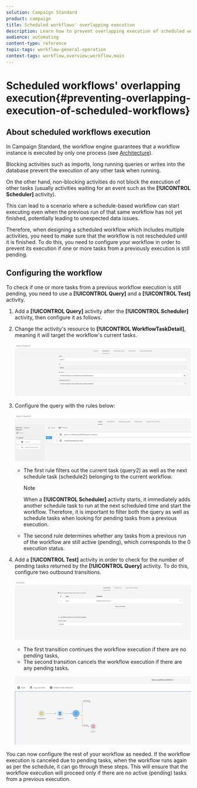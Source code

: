 ```yaml
---
solution: Campaign Standard
product: campaign
title: Scheduled workflows' overlapping execution
description: Learn how to prevent overlapping execution of scheduled workflows.
audience: automating
content-type: reference
topic-tags: workflow-general-operation
context-tags: workflow,overview;workflow,main
---
```


# Scheduled workflows' overlapping execution{#preventing-overlapping-execution-of-scheduled-workflows}

## About scheduled workflows execution

In Campaign Standard, the workflow engine guarantees that a workflow instance is executed by only one process (see [Architecture](../../workflow/using/architecture.md)).

Blocking activities such as imports, long running queries or writes into the database prevent the execution of any other task when running.

On the other hand, non-blocking activities do not block the execution of other tasks (usually activities waiting for an event such as the **[!UICONTROL Scheduler]** activity).

This can lead to a scenario where a schedule-based workflow can start executing even when the previous run of that same workflow has not yet finished, potentially leading to unexpected data issues.

Therefore, when designing a scheduled workflow which includes multiple activities, you need to make sure that the workflow is not rescheduled until it is finished. To do this, you need to configure your workflow in order to prevent its execution if one or more tasks from a previously execution is still pending.


## Configuring the workflow

To check if one or more tasks from a previous workflow execution is still pending, you need to use a **[!UICONTROL Query]** and a **[!UICONTROL Test]** activity.

1. Add a **[!UICONTROL Query]** activity after the **[!UICONTROL Scheduler]** activity, then configure it as follows.

1. Change the activity's resource to **[!UICONTROL WorkflowTaskDetail]**, meaning it will target the workflow's current tasks.

    ![](assets/scheduled-wkf-resource.png)

1. Configure the query with the rules below:

    ![](assets/scheduled-wkf-query.png)

    * The first rule filters out the current task (query2) as well as the next schedule task (schedule2) belonging to the current workflow.

        >[!NOTE]
        >
        >When a **[!UICONTROL Scheduler]** activity starts, it immediately adds another schedule task to run at the next scheduled time and start the workflow. Therefore, it is important to filter both the query as well as schedule tasks when looking for pending tasks from a previous execution.

    * The second rule determines whether any tasks from a previous run of the workflow are still active (pending), which corresponds to the 0 execution status.

1. Add a **[!UICONTROL Test]** activity in order to check for the number of pending tasks returned by the **[!UICONTROL Query]** activity. To do this, configure two outbound transitions.

    ![](assets/scheduled-wkf-test.png)

    * The first transition continues the workflow execution if there are no pending tasks,
    * The second transition cancels the workflow execution if there are any pending tasks.

    ![](assets/scheduled-wkf-workflow.png)

You can now configure the rest of your workflow as needed. If the workflow execution is canceled due to pending tasks, when the workflow runs again as per the schedule, it can go through these steps. This will ensure that the workflow execution will proceed only if there are no active (pending) tasks from a previous execution.
